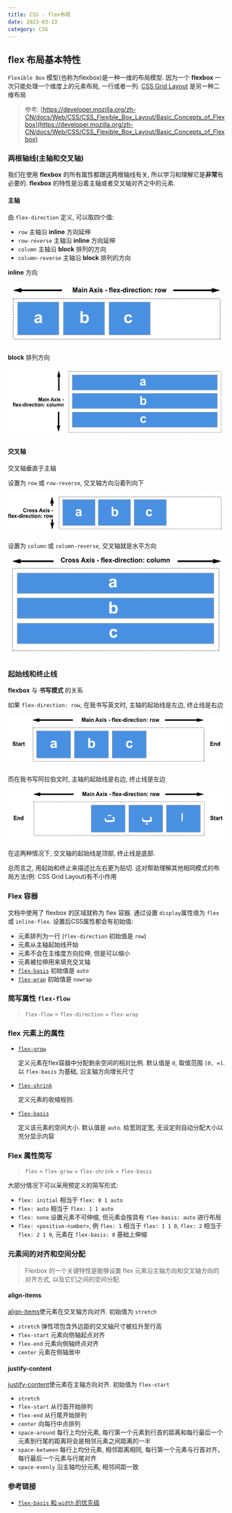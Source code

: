 ```yaml
---
title: CSS - flex布局
date: 2023-03-13
category: CSS
---
```


## flex 布局基本特性

`Flexible Box` 模型(也称为flexbox)是一种一维的布局模型. 因为一个 **flexbox** 一次只能处理一个维度上的元素布局, 一行或者一列. [CSS Grid Layout](https://developer.mozilla.org/zh-CN/docs/Web/CSS/CSS_Grid_Layout/Basic_Concepts_of_Grid_Layout) 是另一种二维布局

> 参考: [https://developer.mozilla.org/zh-CN/docs/Web/CSS/CSS_Flexible_Box_Layout/Basic_Concepts_of_Flexbox](https://developer.mozilla.org/zh-CN/docs/Web/CSS/CSS_Flexible_Box_Layout/Basic_Concepts_of_Flexbox)


### 两根轴线(主轴和交叉轴)

我们在使用 **flexbox** 的所有属性都跟这两根轴线有关, 所以学习和理解它是**非常**有必要的. **flexbox** 的特性是沿着主轴或者交叉轴对齐之中的元素.

#### 主轴

由 `flex-direction` 定义, 可以取四个值:

- `row` 主轴沿 **inline** 方向延伸
- `row-reverse` 主轴沿 **inline** 方向延伸
- `column` 主轴沿 **block** 排列的方向
- `column-reverse`  主轴沿 **block** 排列的方向

**inline** 方向

![flex-inline](/images/CSS/flex-inline.png)

**block** 排列方向

![flex-block](/images/CSS/flex-block.png)

#### 交叉轴

交叉轴垂直于主轴

设置为 `row` 或 `row-reverse`, 交叉轴方向沿着列向下

![cross-axis-row](/images/CSS/flex-cross-axis-row.png)

设置为 `column` 或 `column-reverse`, 交叉轴就是水平方向

![cross-axis-column](/images/CSS/flex-cross-axis-column.png)

### 起始线和终止线

**flexbox** 与 **书写模式** 的关系

如果 `flex-direction: row`, 在我书写英文时, 主轴的起始线是左边, 终止线是右边

![flex-row-start-end-line](/images/CSS/flex-row-start-end-line.png)

而在我书写阿拉伯文时, 主轴的起始线是右边, 终止线是左边

![flex-row-start-end-line-arabic](/images/CSS/flex-row-start-end-line-arabic.png)

在这两种情况下, 交叉轴的起始线是顶部, 终止线是底部.

总而言之, 用起始和终止来描述比左右更为贴切. 这对帮助理解其他相同模式的布局方法(例: CSS Grid Layout)有不小作用

### Flex 容器

文档中使用了 flexbox 的区域就称为 flex 容器. 通过设置 `display`属性值为 `flex` 或 `inline-flex`. 设置后CSS属性都会有初始值:

- 元素排列为一行 (`flex-direction` 初始值是 `row`)
- 元素从主轴起始线开始
- 元素不会在主维度方向拉伸, 但是可以缩小
- 元素被拉伸用来填充交叉轴
- [`flex-basis`](https://developer.mozilla.org/zh-CN/docs/Web/CSS/flex-basis) 初始值是 `auto`
- [`flex-wrap`](https://developer.mozilla.org/zh-CN/docs/Web/CSS/flex-wrap) 初始值是 `nowrap`

### 简写属性 `flex-flow`

> `flex-flow` = `flex-direction` + `flex-wrap`

### flex 元素上的属性

- [`flex-grow`](https://developer.mozilla.org/zh-CN/docs/Web/CSS/flex-grow) 

  定义元素在flex容器中分配剩余空间的相对比例. 默认值是 `0`, 取值范围 `[0, ∞]`. 以 `flex-basis` 为基础, 沿主轴方向增长尺寸

- [`flex-shrink`](https://developer.mozilla.org/zh-CN/docs/Web/CSS/flex-shrink)

  定义元素的收缩规则. 

- [`flex-basis`](https://developer.mozilla.org/zh-CN/docs/Web/CSS/flex-basis)
  
  定义该元素的空间大小. 默认值是 `auto`. 给宽则定宽, 无设定则自动分配大小以充分显示内容

### Flex 属性简写

> `flex` = `flex-grow` + `flex-shrink` + `flex-basis`

大部分情况下可以采用预定义的简写形式:

- `flex: initial` 相当于 `flex: 0 1 auto`
- `flex: auto` 相当于 `flex: 1 1 auto`
- `flex: none` 设置元素不可伸缩, 但元素会按具有 `flex-basis: auto` 进行布局
- `flex: <positive-number>`, 例 `flex: 1` 相当于 `flex: 1 1 0`, `flex: 2` 相当于 `flex: 2 1 0`, 元素在 `flex-basis: 0` 基础上伸缩

### 元素间的对齐和空间分配

> Flexbox 的一个关键特性是能够设置 flex 元素沿主轴方向和交叉轴方向的对齐方式, 以及它们之间的空间分配.

#### align-items

[align-items](https://developer.mozilla.org/zh-CN/docs/Web/CSS/align-items)使元素在交叉轴方向对齐. 初始值为 `stretch`

- `stretch` 弹性项包含外边距的交叉轴尺寸被拉升至行高
- `flex-start`  元素向侧轴起点对齐
- `flex-end`  元素向侧轴终点对齐
- `center`  元素在侧轴居中

#### justify-content

[justify-content](https://developer.mozilla.org/zh-CN/docs/Web/CSS/justify-content)使元素在主轴方向对齐. 初始值为 `flex-start`

- `stretch` 
- `flex-start` 从行首开始排列
- `flex-end`  从行尾开始排列
- `center`  向每行中点排列
- `space-around`  每行上均分元素, 每行第一个元素到行首的距离和每行最后一个元素到行尾的距离将会是相邻元素之间距离的一半
- `space-between` 每行上均分元素, 相邻距离相同, 每行第一个元素与行首对齐，每行最后一个元素与行尾对齐
- `space-evenly` 沿主轴均分元素, 相邻间距一致

### 参考链接

- [`flex-basis` 和 `width` 的优先级](https://www.zhangxinxu.com/wordpress/2019/12/css-flex-basis/)





